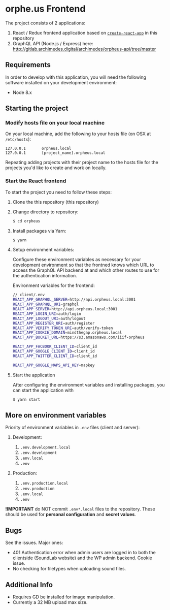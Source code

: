# orphe.us Frontend


The project consists of 2 applications:
1.	React / Redux frontend application based on [`create-react-app`](https://github.com/facebookincubator/create-react-app) in this repository
2.	GraphQL API (Node.js / Express) here: http://gitlab.archimedes.digital/archimedes/orpheus-api/tree/master

## Requirements

In order to develop with this application, you will need the following software installed on your development environment:

* Node 8.x


## Starting the project

### Modify hosts file on your local machine

On your local machine, add the following to your hosts file (on OSX at `/etc/hosts`):

```
127.0.0.1		orpheus.local
127.0.0.1		[project_name].orpheus.local
```

Repeating adding projects with their project name to the hosts file for the projects you'd like to create and work on locally.


### Start the React frontend

To start the project you need to follow these steps:

1.	Clone the this repository (this repository)

2.	Change directory to repository:

	```sh
	$ cd orpheus
	```

3.	Install packages via Yarn:

	```sh
	$ yarn
	```

4.	Setup environment variables:

	Configure these environment variables as necessary for your development environment so that the frontned knows which URL to access the GraphQL API backend at and which other routes to use for the authentication information.

	Environment variables for the frontend:
	```sh
	// client/.env
	REACT_APP_GRAPHQL_SERVER=http://api.orpheus.local:3001
	REACT_APP_GRAPHQL_URI=graphql
	REACT_APP_SERVER=http://api.orpheus.local:3001
	REACT_APP_LOGIN_URI=auth/login
	REACT_APP_LOGOUT_URI=auth/logout
	REACT_APP_REGISTER_URI=auth/register
	REACT_APP_VERIFY_TOKEN_URI=auth/verify-token
	REACT_APP_COOKIE_DOMAIN=mindthegap.orpheus.local
	REACT_APP_BUCKET_URL=https://s3.amazonaws.com/iiif-orpheus

	REACT_APP_FACBOOK_CLIENT_ID=client_id
	REACT_APP_GOOGLE_CLIENT_ID=client_id
	REACT_APP_TWITTER_CLIENT_ID=client_id

	REACT_APP_GOOGLE_MAPS_API_KEY=mapkey
	```

6.	Start the application

	After configuring the environment variables and installing packages, you can start the application with
	```sh
	$ yarn start
	```


## More on environment variables

Priority of environment variables in `.env` files (client and server):

1.	Development:

	1.	`.env.development.local`
	2.	`.env.development`
	3.	`.env.local`
	4.	`.env`

2.	Production:

	1.	`.env.production.local`
	2.	`.env.production`
	3.	`.env.local`
	4.	`.env`

**!IMPORTANT** do NOT commit `.env*.local` files to the repository. These should be used for __personal configuration__ and __secret values__.

## Bugs
See the issues. Major ones:
- 401 Authentication error when admin users are logged in to both the clientside (SoundLab website) and the WP admin backend. Cookie issue.
- No checking for filetypes when uploading sound files.


## Additional Info
- Requires GD be installed for image manipulation.
- Currently a 32 MB upload max size.


